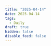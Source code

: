 ```yaml
---
title: "2025-04-14"
date: 2025-04-14
tags:
  - Daily
draft: true
hidden: false
disable_feed: false
---
```


